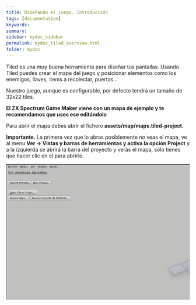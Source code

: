 ```yaml
---
title: Diseñando el juego. Introducción
tags: [documentation]
keywords:
summary: 
sidebar: mydoc_sidebar
permalink: mydoc_tiled_overview.html
folder: mydoc
---
```


Tiled es una muy buena herramienta para diseñar tus pantallas. Usando Tiled puedes crear el mapa del juego y posicionar elementos como los enemigos, llaves, items a recolectar, puertas...

Nuestro juego, aunque es configurable, por defecto tendrá un tamaño de 32x22 tiles.

**El ZX Spectrum Game Maker viene con un mapa de ejemplo y te recomendamos que uses ese editándolo**

Para abrir el mapa debes abrir el fichero **assets/map/maps.tiled-project**.

**Importante.** La primera vez que lo abras posiblemente no veas el mapa, ve al menu **Ver -> Vistas y barras de herramientas y activa la opción Project** y a la izquierda se abrirá la barra del proyecto y verás el mapa, sólo tienes que hacer clic en el para abrirlo.


![](images/open_project.gif)